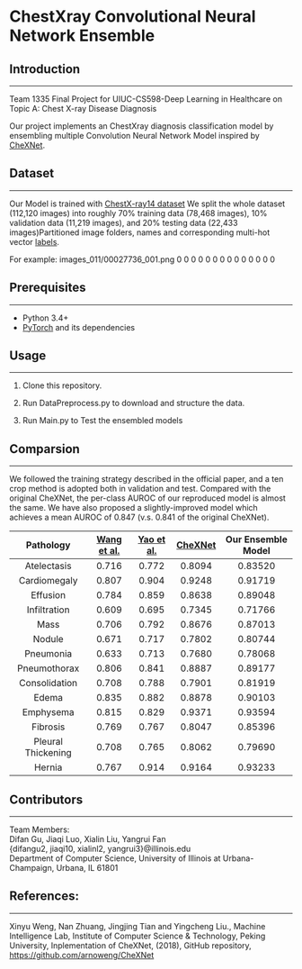 # ChestXray Convolutional Neural Network Ensemble 
## Introduction
---
Team 1335 Final Project for UIUC-CS598-Deep Learning in Healthcare on Topic A: Chest X-ray Disease Diagnosis
 
Our project implements an ChestXray diagnosis classification model by ensembling multiple Convolution Neural Network Model inspired by [CheXNet](https://stanfordmlgroup.github.io/projects/chexnet/).


## Dataset
---
Our Model is trained with [ChestX-ray14 dataset](http://openaccess.thecvf.com/content_cvpr_2017/papers/Wang_ChestX-ray8_Hospital-Scale_Chest_CVPR_2017_paper.pdf) We split the whole dataset (112,120 images) into roughly 70% training data (78,468
images), 10% validation data (11,219 images), and 20% testing
data (22,433 images)Partitioned image folders, names and corresponding multi-hot vector [labels](./labels).

For example: images_011/00027736_001.png 0 0 0 0 0 0 0 0 0 0 0 0 0 0

## Prerequisites
---
- Python 3.4+
- [PyTorch](http://pytorch.org/) and its dependencies

## Usage
---
1. Clone this repository.

2. Run DataPreprocess.py to download and structure the data.

3. Run Main.py to Test the ensembled models

## Comparsion
---
We followed the training strategy described in the official paper, and a ten crop method is adopted both in validation and test. Compared with the original CheXNet, the per-class AUROC of our reproduced model is almost the same. We have also proposed a slightly-improved model which achieves a mean AUROC of 0.847 (v.s. 0.841 of the original CheXNet).

|     Pathology      | [Wang et al.](https://arxiv.org/abs/1705.02315) | [Yao et al.](https://arxiv.org/abs/1710.10501) | [CheXNet](https://arxiv.org/abs/1711.05225) | Our Ensemble Model | 
| :----------------: | :--------------------------------------: | :--------------------------------------: | :--------------------------------------: | :---------------------: | 
|    Atelectasis     |                  0.716                   |                  0.772                   |                  0.8094                  |         0.83520          |      
|    Cardiomegaly    |                  0.807                   |                  0.904                   |                  0.9248                  |         0.91719          |      
|      Effusion      |                  0.784                   |                  0.859                   |                  0.8638                  |         0.89048          |      
|    Infiltration    |                  0.609                   |                  0.695                   |                  0.7345                  |         0.71766          |      
|        Mass        |                  0.706                   |                  0.792                   |                  0.8676                  |         0.87013          |       
|       Nodule       |                  0.671                   |                  0.717                   |                  0.7802                  |         0.80744          |       
|     Pneumonia      |                  0.633                   |                  0.713                   |                  0.7680                  |         0.78068          |       
|    Pneumothorax    |                  0.806                   |                  0.841                   |                  0.8887                  |         0.89177          |       
|   Consolidation    |                  0.708                   |                  0.788                   |                  0.7901                  |         0.81919          |       
|       Edema        |                  0.835                   |                  0.882                   |                  0.8878                  |         0.90103          |       
|     Emphysema      |                  0.815                   |                  0.829                   |                  0.9371                  |         0.93594          |       
|      Fibrosis      |                  0.769                   |                  0.767                   |                  0.8047                  |         0.85396          |       
| Pleural Thickening |                  0.708                   |                  0.765                   |                  0.8062                  |         0.79690          |      
|       Hernia       |                  0.767                   |                  0.914                   |                  0.9164                  |         0.93233          |       


## Contributors
---
Team Members: <br>
Difan Gu, Jiaqi Luo, Xialin Liu, Yangrui Fan <br>
{difangu2, jiaqi10, xialinl2, yangrui3}@illinois.edu <br>
Department of Computer Science,
University of Illinois at Urbana-Champaign, Urbana, IL 61801 <br>


## References:
---
Xinyu Weng, Nan Zhuang, Jingjing Tian and Yingcheng Liu., Machine Intelligence Lab, Institute of Computer Science & Technology, Peking University, Inplementation of CheXNet, (2018), GitHub repository, <br>
https://github.com/arnoweng/CheXNet

